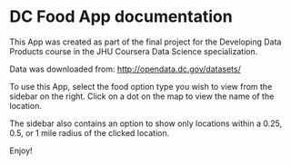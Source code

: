 # DC Food App documentation

This App was created as part of the final project for the Developing Data Products course in the JHU Coursera Data Science specialization.

Data was downloaded from: http://opendata.dc.gov/datasets/

To use this App, select the food option type you wish to view from the sidebar on the right.
Click on a dot on the map to view the name of the location.

The sidebar also contains an option to show only locations within a 0.25, 0.5, or 1 mile radius of the clicked location.

Enjoy!
